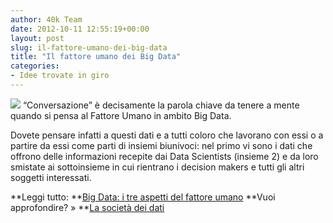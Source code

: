```yaml
---
author: 40k Team
date: 2012-10-11 12:55:19+00:00
layout: post
slug: il-fattore-umano-dei-big-data
title: "Il fattore umano dei Big Data"
categories:
- Idee trovate in giro
---
```


![](http://40k.it/wp-content/uploads/2012/10/big_data_02.png) “Conversazione” è decisamente la parola chiave da tenere a mente quando si pensa al Fattore Umano in ambito Big Data. 

Dovete pensare infatti a questi dati e a tutti coloro che lavorano con essi o a partire da essi come parti di insiemi biunivoci: nel primo vi sono i dati che offrono delle informazioni recepite dai Data Scientists (insieme 2) e da loro smistate ai sottoinsieme in cui rientrano i decision makers e tutti gli altri soggetti interessati.

**Leggi tutto: **[Big Data: i tre aspetti del fattore umano](http://www.techeconomy.it/2012/10/11/big-data-i-tre-aspetti-del-fattore-umano/)
**Vuoi approfondire? » **[La società dei dati](http://40k.it/la-societa-dei-dati/)
